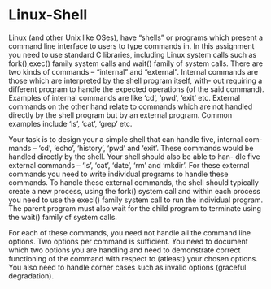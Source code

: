 # Linux-Shell

Linux (and other Unix like OSes), have “shells” or programs which present
a command line interface to users to type commands in. In this assignment
you need to use standard C libraries, including Linux system calls such as
fork(),exec() family system calls and wait() family of system calls.
There are two kinds of commands – “internal” and “external”. Internal commands are those which are interpreted by the shell program itself, with-
out requiring a different program to handle the expected operations (of the said command). Examples of internal commands are like ‘cd’, ‘pwd’, ‘exit’
etc. External commands on the other hand relate to commands which are not
handled directly by the shell program but by an external program. Common
examples include ‘ls’, ‘cat’, ‘grep’ etc.

Your task is to design your a simple shell that can handle five, internal com-
mands – ‘cd’, ‘echo’, ‘history’, ‘pwd’ and ‘exit’. These commands would be handled directly by the shell. Your shell should also be able to han-
dle five external commands – ‘ls’, ‘cat’, ‘date’, ‘rm’ and ‘mkdir’. For these external commands you need to write individual programs to handle these commands. To handle these external commands, the shell should typically create a new process, using the fork() system call and within each process you need to use the execl() family system call to run the individual program. The parent program must also wait for the child program to terminate using the
wait() family of system calls.

For each of these commands, you need not handle all the command line
options. Two options per command is sufficient. You need to document which
two options you are handling and need to demonstrate correct functioning of
the command with respect to (atleast) your chosen options. You also need to
handle corner cases such as invalid options (graceful degradation).
